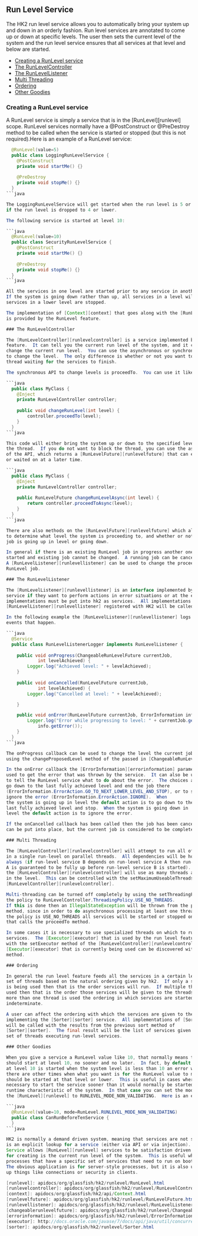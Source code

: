 ## Run Level Service

The HK2 run level service allows you to automatically bring your system up and down in
an orderly fashion.  Run level services are annotated to come up or down at specific
levels.  The user then sets the current level of the system and the run level service
ensures that all services at that level and below are started.

+ [Creating a RunLevel service](runlevel.html#Creating_a_RunLevel_service)
+ [The RunLevelController](runlevel.html#The_RunLevelController)
+ [The RunLevelListener](runlevel.html#The_RunLevelListener)
+ [Multi Threading](runlevel.html#Multi_Threading)
+ [Ordering](runlevel.html#Ordering)
+ [Other Goodies](runlevel.html#Other_Goodies)

### Creating a RunLevel service

A RunLevel service is simply a service that is in the [RunLevel][runlevel] scope.  RunLevel services
normally have a @PostConstruct or @PreDestroy method to be called when the service is started or
stopped (but this is not required).Here is an example of a RunLevel service:
 
```java
  @RunLevel(value=5)
  public class LoggingRunLevelService {
    @PostConstruct
    private void startMe() {}
    
    @PreDestroy
    private void stopMe() {}
  }
```java

The LoggingRunLevelService will get started when the run level is 5 or higher, and will be shutdown
if the run level is dropped to 4 or lower.  

The following service is started at level 10:

```java
  @RunLevel(value=10)
  public class SecurityRunLevelService {
    @PostConstruct
    private void startMe() {}
    
    @PreDestroy
    private void stopMe() {}
  }
```java

All the services in one level are started prior to any service in another level being started.
If the system is going down rather than up, all services in a level will be stopped before
services in a lower level are stopped.

The implementation of [Context][context] that goes along with the [RunLevel][runlevel] scope
is provided by the RunLevel feature.

### The RunLevelController

The [RunLevelController][runlevelcontroller] is a service implemented by the HK2 RunLevel
feature.  It can tell you the current run level of the system, and it can be used to
change the current run level.  You can use the asynchronous or synchronous methods
to change the level.  The only difference is whether or not you want to block the current
thread waiting for the services to finish. 

The synchronous API to change levels is proceedTo.  You can use it like this:

```java
  public class MyClass {
    @Inject
    private RunLevelController controller;
    
    public void changeRunLevel(int level) {
        controller.proceedTo(level);
    }
  }
```java

This code will either bring the system up or down to the specified level while blocking
the thread.  If you do not want to block the thread, you can use the asynchronous version
of the API, which returns a [RunLevelFuture][runlevelfuture] that can either be polled
or waited on at a later time.

```java
  public class MyClass {
    @Inject
    private RunLevelController controller;
    
    public RunLevelFuture changeRunLevelAsync(int level) {
        return controller.proceedToAsync(level);
    }
  }
```java

There are also methods on the [RunLevelFuture][runlevelfuture] which allows the caller
to determine what level the system is proceeding to, and whether or not the current
job is going up in level or going down.

In general if there is an existing RunLevel job in progress another one cannot be
started and existing job cannot be changed.  A running job can be cancelled at any time.
A [RunLevelListener][runlevellistener] can be used to change the proceedTo value of a
RunLevel job.

### The RunLevelListener

The [RunLevelListener][runlevellistener] is an interface implemented by users of the RunLevel
service if they want to perform actions in error situations or at the end of a level.  The
implementations must be put into hk2 as services.  All implementations of
[RunLevelListener][runlevellistener] registered with HK2 will be called.

In the following example the [RunLevelListener][runlevellistener] logs all
events that happen.

```java
  @Service
  public class RunLevelListenerLogger implements RunLevelListener {
  
    public void onProgress(ChangeableRunLevelFuture currentJob,
            int levelAchieved) {
        Logger.log("Achieved level: " + levelAchieved);
    }
    
    public void onCancelled(RunLevelFuture currentJob,
            int levelAchieved) {
        Logger.log("Cancelled at level: " + levelAchieved);

    }

    public void onError(RunLevelFuture currentJob, ErrorInformation info) {
        Logger.log("Error while progressing to level: " + currentJob.getProposedLevel(),
            info.getError());
    }
  }
```java

The onProgress callback can be used to change the level the current job is proceeding to
using the changeProposedLevel method of the passed in [ChangeableRunLevelFuture][changeablerunlevelfuture].

In the onError callback the [ErrorInformation][errorinformation] parameter can be
used to get the error that was thrown by the service.  It can also be used
to tell the RunLevel service what to do about the error.  The choices are to
go down to the last fully achieved level and end the job there
(ErrorInformation.ErrorAction.GO_TO_NEXT_LOWER_LEVEL_AND_STOP), or to simply
ignore the error (ErrorInformation.ErrorAction.IGNORE).  When
the system is going up in level the default action is to go down to the
last fully achieved level and stop.  When the system is going down in
level the default action is to ignore the error.

If the onCancelled callback has been called then the job has been cancelled.  A new job
can be put into place, but the current job is considered to be complete.

### Multi Threading

The [RunLevelController][runlevelcontroller] will attempt to run all of the services
in a single run-level on parallel threads.  All dependencies will be honored as
always (if run-level service B depends on run-level service A then run-level service
A is guaranteed to be fully up before run-level service B is started).  By default
the [RunLevelController][runlevelcontroller] will use as many threads as there are services
in the level.  This can be controlled with the setMaximumUseableThreads method of
[RunLevelController][runlevelcontroller].

Multi-threading can be turned off completely by using the setThreadingPolicy method to set
the policy to RunLevelController.ThreadingPolicy.USE_NO_THREADS.
If this is done then an IllegalStateException will be thrown from the proceedToAsync
method, since in order to do asynchronous processing at least one thread must be used.  When
the policy is USE_NO_THREADS all services will be started or stopped on the thread
that calls the proceedTo method.

In some cases it is necessary to use specialized threads on which to run the run-level
services.  The [Executor][executor] that is used by the run level feature can be replaced
with the setExecutor method of the [RunLevelController][runlevelcontroller].  The
[Executor][executor] that is currently being used can be discovered with the getExecutor
method.

### Ordering

In general the run level feature feeds all the services in a certain level to the
set of threads based on the natural ordering given by hk2.  If only a single thread
is being used then that is the order services will run.  If multiple threads are
used then that is the order those services will be given to the threads.  Thus when
more than one thread is used the ordering in which services are started may be
indeterminate.

A user can affect the ordering with which the services are given to the threads by
implementing the [Sorter][sorter] service.  All implementations of [Sorter][sorter]
will be called with the results from the previous sort method of
[Sorter][sorter].  The final result will be the list of services given to the
set of threads executing run-level services.

### Other Goodies

When you give a service a RunLevel value like 10, that normally means that the service
should start at level 10, no sooner and no later.  In fact, by default if a service
at level 10 is started when the system level is less than 10 an error will be raised.  But
there are other times when what you want is for the RunLevel value to mean that the service
should be started at that level or lower.  This is useful in cases where it may be
necessary to start the service sooner than it would normally be started based on some
runtime characteristic of the system.  In that case you can set the mode of
the [RunLevel][runlevel] to RUNLEVEL_MODE_NON_VALIDATING.  Here is an example:

```java
  @RunLevel(value=10, mode=RunLevel.RUNLEVEL_MODE_NON_VALIDATING)
  public class CanRunBeforeTenService {
  }
```java

HK2 is normally a demand driven system, meaning that services are not started until there
is an explicit lookup for a service (either via API or via injection).  The HK2 Run Level
Service allows [RunLevel][runlevel] services to be satisfaction driven, where the condition
for creating is the current run level of the system.  This is useful when building
processes that have a specific set of services that need to run on booting or shutting down.
The obvious application is for server-style processes, but it is also useful for setting
up things like connections or security in clients.

[runlevel]: apidocs/org/glassfish/hk2/runlevel/RunLevel.html
[runlevelcontroller]: apidocs/org/glassfish/hk2/runlevel/RunLevelController.html
[context]: apidocs/org/glassfish/hk2/api/Context.html
[runlevelfuture]: apidocs/org/glassfish/hk2/runlevel/RunLevelFuture.html
[runlevellistener]: apidocs/org/glassfish/hk2/runlevel/RunLevelListener.html
[changeablerunlevelfuture]: apidocs/org/glassfish/hk2/runlevel/ChangeableRunLevelFuture.html
[errorinformation]: apidocs/org/glassfish/hk2/runlevel/ErrorInformation.html
[executor]: http://docs.oracle.com/javase/7/docs/api/java/util/concurrent/Executor.html
[sorter]: apidocs/org/glassfish/hk2/runlevel/Sorter.html